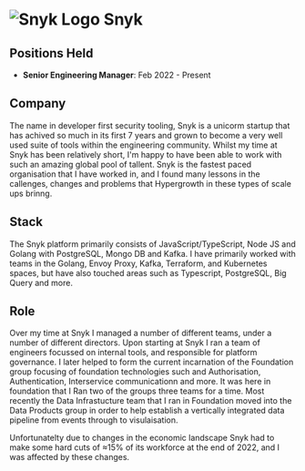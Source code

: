 # ![Snyk Logo](https://pbs.twimg.com/profile_images/1546892102717493248/o9Ha4bVC_400x400.jpg) Snyk

## Positions Held
* __Senior Engineering Manager__: Feb 2022 - Present

## Company
The name in developer first security tooling, Snyk is a unicorm startup that has achived so much in its first 7 years and grown to become a very well used suite of tools within the engineering community.
Whilst my time at Snyk has been relatively short, I'm happy to have been able to work with such an amazing global pool of tallent.
Snyk is the fastest paced organisation that I have worked in, and I found many lessons in the callenges, changes and problems that Hypergrowth in these types of scale ups brinng.

## Stack
The Snyk platform primarily consists of JavaScript/TypeScript, Node JS and Golang with PostgreSQL, Mongo DB and Kafka. I have primarily worked with teams in the Golang, Envoy Proxy, Kafka, Terraform, and Kubernetes spaces, but have also touched areas such as Typescript, PostgreSQL, Big Query and more.

## Role
Over my time at  Snyk I managed a number of different teams, under a number of different directors.
Upon starting at Snyk I ran a team of engineers focussed on internal tools, and responsible for platform governance.
I later helped to form the current incarnation of the Foundation group focusing of foundation technologies such and Authorisation, Authentication, Interservice communicationn and more. It was here in foundation that I Ran two of the groups three teams for a time.
Most recently the Data Infrastucture team that I ran in Foundation moved into the Data Products group in order to help establish a vertically integrated data pipeline from events through to visulaisation.

Unfortunatelty due to changes in the economic landscape Snyk had to make some hard cuts of ≈15% of its workforce at the end of 2022, and I was affected by these changes.